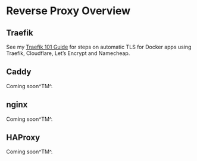 # Reverse Proxy Overview

## Traefik

See my [Traefik 101 Guide](traefik101.md) for steps on automatic TLS for Docker apps using Traefik, Cloudflare, Let’s Encrypt and Namecheap.

## Caddy

Coming soon^TM^.

## nginx

Coming soon^TM^.

## HAProxy

Coming soon^TM^.